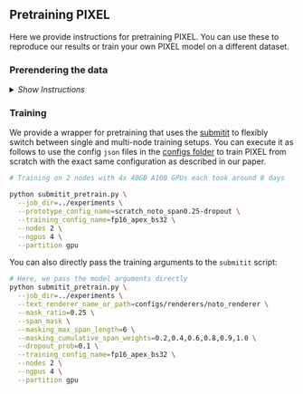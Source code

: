 ## Pretraining PIXEL

Here we provide instructions for pretraining PIXEL. You can use these to reproduce our results or train your own PIXEL model on a different dataset.

### Prerendering the data

<details>
  <summary><i>Show Instructions</i></summary>
&nbsp;

It's not necessary to prerender the data but it does make things a little faster. We simultaneously rendered and uploaded the data to the huggingface hub. This also works if you have no disk space locally :).

We provide two prerendering scripts, one for the bookcorpus, which we streamed directly from the huggingface hub, and one for Wikipedia, which was available locally as a `txt` file in which one line corresponds to one paragraph and articles are separated by triple newlines. The scripts can also be modified to work with the [Wikipedia dataset](https://huggingface.co/datasets/wikipedia) on the huggingface hub, although the 2018 dump we used will not be accessible that way.
Note: we used the `PyGameTextRenderer` for prerendering and the scripts are currently not compatible with the `PangoCairoTextRenderer`, although this would only require a small change in the code.

Executing these scripts requires installing the modified `datasets` library from our git submodule, in which we added support to push the data to the huggingface hub in chunks.

**Rendering Wikipedia:**
```bash
export DATASET_FILE="en.20180201.txt"
export RENDERER_PATH="configs/renderers/noto_renderer"

python scripts/data/prerendering/prerender_wikipedia.py \
  --renderer_name_or_path=${RENDERER_PATH} \
  --data_path=${DATASET_FILE} \
  --chunk_size=100000 \
  --repo_id="<your_target_huggingface_hub_repo_id>" \
  --split="train" \
  --auth_token="<your_auth_token_with_write_access"
```

**Rendering Bookcorpus:**
```bash
export RENDERER_PATH="configs/renderers/noto_renderer"

python scripts/data/prerendering/prerender_bookcorpus.py \
  --renderer_name_or_path=${RENDERER_PATH} \
  --chunk_size=100000 \
  --repo_id="<your_target_huggingface_hub_repo_id>" \
  --split="train" \
  --auth_token="<your_auth_token_with_write_access"
  ```
    
</details>
    
### Training
We provide a wrapper for pretraining that uses the [submitit](https://github.com/facebookincubator/submitit) to flexibly switch between single and multi-node training setups. You can execute it as follows to use the config `json` files in the [configs folder](https://github.com/xplip/pixel/tree/main/configs) to train PIXEL from scratch with the exact same configuration as described in our paper.
    
```bash
# Training on 2 nodes with 4x 40GB A100 GPUs each took around 8 days

python submitit_pretrain.py \
  --job_dir=../experiments \
  --prototype_config_name=scratch_noto_span0.25-dropout \
  --training_config_name=fp16_apex_bs32 \
  --nodes 2 \
  --ngpus 4 \
  --partition gpu
```
    
You can also directly pass the training arguments to the `submitit` script:
```bash
# Here, we pass the model arguments directly
python submitit_pretrain.py \
  --job_dir=../experiments \
  --text_renderer_name_or_path=configs/renderers/noto_renderer \
  --mask_ratio=0.25 \
  --span_mask \
  --masking_max_span_length=6 \
  --masking_cumulative_span_weights=0.2,0.4,0.6,0.8,0.9,1.0 \
  --dropout_prob=0.1 \
  --training_config_name=fp16_apex_bs32 \
  --nodes 2 \
  --ngpus 4 \
  --partition gpu
    
```
